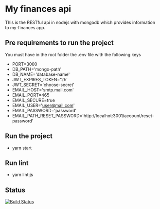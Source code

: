 # My finances api

This is the RESTful api in nodejs with mongodb which provides information to my-finances app.

## Pre requirements to run the project

You must have in the root folder the .env file with the following keys

* PORT=3000
* DB_PATH='mongo-path'
* DB_NAME='database-name'
* JWT_EXPIRES_TOKEN='2h'
* JWT_SECRET='choose-secret'
* EMAIL_HOST='smtp.mail.com'
* EMAIL_PORT=465
* EMAIL_SECURE=true
* EMAIL_USER='user@mail.com'
* EMAIL_PASSWORD='password'
* EMAIL_PATH_RESET_PASSWORD='http://localhot:3001/account/reset-password'

## Run the project

* yarn start

## Run lint

* yarn lint:js

## Status

[![Build Status](https://travis-ci.com/gustavoisensee/app-timer-api.svg?branch=master)](https://travis-ci.com/gustavoisensee/app-timer-api)
